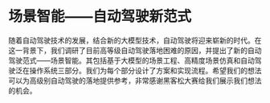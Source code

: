 # 场景智能——自动驾驶新范式
随着自动驾驶技术的发展，结合新的大模型技术，自动驾驶将迎来崭新的时代。在这一背景下，我们调研了目前高等级自动驾驶落地困难的原因，并提出了新的自动驾驶范式——场景智能。其包括基于大模型的场景工程、高精度场景仿真和自动驾驶泛在操作系统三部分。我们为每个部分设计了方案和实现流程。希望我们的想法可以为高级别自动驾驶的落地提供参考，非常感谢黑客松大赛给我们展示我们想法的机会。
